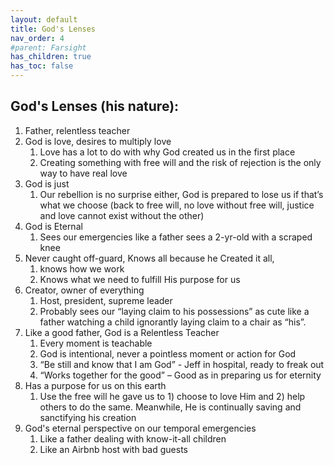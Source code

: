 ```yaml
---
layout: default
title: God's Lenses
nav_order: 4
#parent: Farsight
has_children: true
has_toc: false
---
```


## God's Lenses (his nature): 

1. Father, relentless teacher
1. God is love, desires to multiply love
    1. Love has a lot to do with why God created us in the first place
    1. Creating something with free will and the risk of rejection is the only way to have real love
1. God is just
    1. Our rebellion is no surprise either, God is prepared to lose us if that’s what we choose (back to free will, no love without free will, justice and love cannot exist without the other)
1. God is Eternal
    1. Sees our emergencies like a father sees a 2-yr-old with a scraped knee
1. Never caught off-guard, Knows all because he Created it all, 
    1. knows how we work
    1. Knows what we need to fulfill His purpose for us
1. Creator, owner of everything
    1. Host, president, supreme leader
    1. Probably sees our “laying claim to his possessions” as cute like a father watching a child ignorantly laying claim to a chair as “his”.
1. Like a good father, God is a Relentless Teacher
    1. Every moment is teachable
    1. God is intentional, never a pointless moment or action for God
    1. “Be still and know that I am God” - Jeff in hospital, ready to freak out
    1. “Works together for the good” – Good as in preparing us for eternity
1. Has a purpose for us on this earth
    1. Use the free will he gave us to 1) choose to love Him and 2) help others to do the same. Meanwhile,  He is continually saving and sanctifying his creation
1. God's eternal perspective on our temporal emergencies
    1. Like a father dealing with know-it-all children        
    1. Like an Airbnb host with bad guests